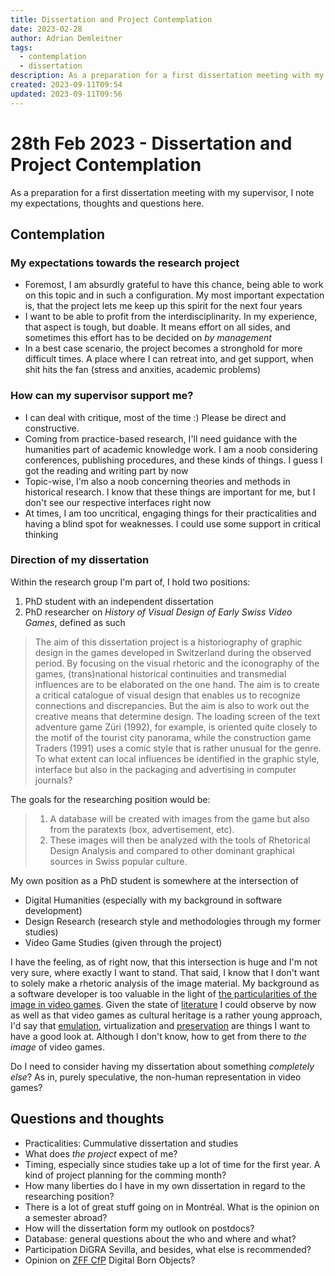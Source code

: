 ```yaml
---
title: Dissertation and Project Contemplation
date: 2023-02-28
author: Adrian Demleitner
tags:
  - contemplation
  - dissertation
description: As a preparation for a first dissertation meeting with my supervisor, I note my expectations, thoughts and questions here.
created: 2023-09-11T09:54
updated: 2023-09-11T09:56
---
```

# 28th Feb 2023 - Dissertation and Project Contemplation
As a preparation for a first dissertation meeting with my supervisor, I note my expectations, thoughts and questions here.

## Contemplation
### My expectations towards the research project
- Foremost, I am absurdly grateful to have this chance, being able to work on this topic and in such a configuration. My most important expectation is, that the project lets me keep up this spirit for the next four years
- I want to be able to profit from the interdisciplinarity. In my experience, that aspect is tough, but doable. It means effort on all sides, and sometimes this effort has to be decided on *by management*
- In a best case scenario, the project becomes a stronghold for more difficult times. A place where I can retreat into, and get support, when shit hits the fan (stress and anxities, academic problems)

### How can my supervisor support me?
- I can deal with critique, most of the time :) Please be direct and constructive.
- Coming from practice-based research, I'll need guidance with the humanities part of academic knowledge work. I am a noob considering conferences, publishing procedures, and these kinds of things. I guess I got the reading and writing part by now
- Topic-wise, I'm also a noob concerning theories and methods in historical research. I know that these things are important for me, but I don't see our respective interfaces right now
- At times, I am too uncritical, engaging things for their practicalities and having a blind spot for weaknesses. I could use some support in critical thinking

### Direction of my dissertation
Within the research group I'm part of, I hold two positions:

1. PhD student with an independent dissertation
2. PhD researcher on *History of Visual Design of Early Swiss Video Games*, defined as such

> The aim of this dissertation project is a historiography of graphic design in the games developed in Switzerland during the observed period. By focusing on the visual rhetoric and the iconography of the games, (trans)national historical continuities and transmedial influences are to be elaborated on the one hand. The aim is to create a critical catalogue of visual design that enables us to recognize connections and discrepancies. But the aim is also to work out the creative means that determine design. The loading screen of the text adventure game Züri (1992), for example, is oriented quite closely to the motif of the tourist city panorama, while the construction game Traders (1991) uses a comic style that is rather unusual for the genre. To what extent can local influences be identified in the graphic style, interface but also in the packaging and advertising in computer journals?

The goals for the researching position would be:

> 1. A database will be created with images from the game but also from the paratexts (box, advertisement, etc).
> 2. These images will then be analyzed with the tools of Rhetorical Design Analysis and compared to other dominant graphical sources in Swiss popular culture.

My own position as a PhD student is somewhere at the intersection of

- Digital Humanities (especially with my background in software development)
- Design Research (research style and methodologies through my former studies)
- Video Game Studies (given through the project)

I have the feeling, as of right now, that this intersection is huge and I'm not very sure, where exactly I want to stand. That said, I know that I don't want to solely make a rhetoric analysis of the image material. My background as a software developer is too valuable in the light of [the particularities of the image in video games](notes/Visuality.md). Given the state of [literature](notes/Literature.md) I could observe by now as well as that video games as cultural heritage is a rather young approach, I'd say that [emulation](notes/Emulation.md), virtualization and [preservation](notes/Preservation.md) are things I want to have a good look at. Although I don't know, how to get from there to *the image* of video games.

Do I need to consider having my dissertation about something *completely else*? As in, purely speculative, the non-human representation in video games?

## Questions and thoughts
- Practicalities: Cummulative dissertation and studies
- What does *the project* expect of me?
- Timing, especially since studies take up a lot of time for the first year. A kind of project planning for the comming month?
- How many liberties do I have in my own dissertation in regard to the researching position?
- There is a lot of great stuff going on in Montréal. What is the opinion on a semester abroad?
- How will the dissertation form my outlook on postdocs?
- Database: general questions about the who and where and what?
- Participation DiGRA Sevilla, and besides, what else is recommended?
- Opinion on [ZFF CfP](https://zzf-potsdam.de/de/news/cfp-neue-themenhefte-zeithistorische-forschungenstudies-contemporary-history-22-2025) Digital Born Objects?